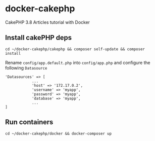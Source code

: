 # docker-cakephp
CakePHP 3.8 Articles tutorial with Docker

## Install cakePHP deps
`cd ~/docker-cakephp/cakephp && composer self-update && composer install`

Rename `config/app.default.php` into `config/app.php` and configure the following `Datasource`

```
'Datasources' => [
            ...
            'host' => '172.17.0.2',
            'username' => 'myapp',
            'password' => 'myapp',
            'database' => 'myapp',
            ...
]   
```

## Run containers
`cd ~/docker-cakephp/docker && docker-composer up`

